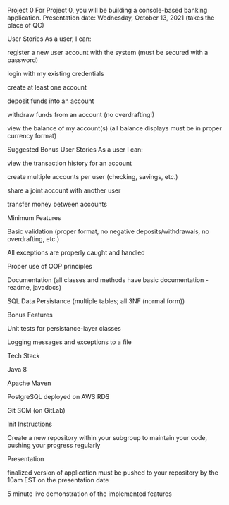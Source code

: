 Project 0
For Project 0, you will be building a console-based banking application. Presentation date: Wednesday, October 13, 2021 (takes the place of QC)

User Stories
As a user, I can:


 register a new user account with the system (must be secured with a password)

 login with my existing credentials

 create at least one account

 deposit funds into an account

 withdraw funds from an account (no overdrafting!)

 view the balance of my account(s) (all balance displays must be in proper currency format)


Suggested Bonus User Stories
As a user I can:


 view the transaction history for an account

 create multiple accounts per user (checking, savings, etc.)

 share a joint account with another user

 transfer money between accounts


Minimum Features


 Basic validation (proper format, no negative deposits/withdrawals, no overdrafting, etc.)

 All exceptions are properly caught and handled

 Proper use of OOP principles

 Documentation (all classes and methods have basic documentation - readme, javadocs)

 SQL Data Persistance (multiple tables; all 3NF (normal form))


Bonus Features


 Unit tests for persistance-layer classes

 Logging messages and exceptions to a file


Tech Stack


 Java 8

 Apache Maven

 PostgreSQL deployed on AWS RDS

 Git SCM (on GitLab)


Init Instructions

Create a new repository within your subgroup to maintain your code, pushing your progress regularly


Presentation


 finalized version of application must be pushed to your repository by the 10am EST on the presentation date

 5 minute live demonstration of the implemented features
